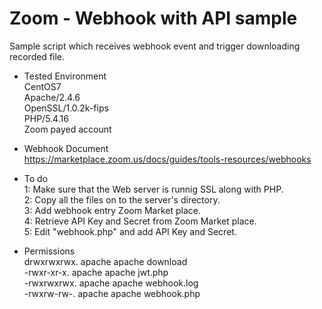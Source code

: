 # Zoom - Webhook with API sample

Sample script which receives webhook event and trigger downloading recorded file.

- Tested Environment<br>
CentOS7<br>
Apache/2.4.6<br>
OpenSSL/1.0.2k-fips<br>
PHP/5.4.16<br>
Zoom payed account<br>

- Webhook Document<br>
https://marketplace.zoom.us/docs/guides/tools-resources/webhooks

- To do<br>
1: Make sure that the Web server is runnig SSL along with PHP.<br>
2: Copy all the files on to the server's directory.<br>
3: Add webhook entry Zoom Market place.<br>
4: Retrieve API Key and Secret from Zoom Market place.<br>
5: Edit "webhook.php" and add API Key and Secret.<br>

- Permissions<br>
drwxrwxrwx. apache apache download<br>
-rwxr-xr-x. apache apache jwt.php<br>
-rwxrwxrwx. apache apache webhook.log<br>
-rwxrw-rw-. apache apache webhook.php<br>

